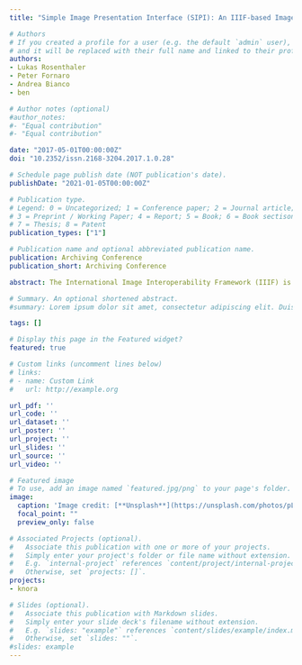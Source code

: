 ```yaml
---
title: "Simple Image Presentation Interface (SIPI): An IIIF-based Image Server"

# Authors
# If you created a profile for a user (e.g. the default `admin` user), write the username (folder name) here 
# and it will be replaced with their full name and linked to their profile.
authors:
- Lukas Rosenthaler
- Peter Fornaro
- Andrea Bianco
- ben

# Author notes (optional)
#author_notes:
#- "Equal contribution"
#- "Equal contribution"

date: "2017-05-01T00:00:00Z"
doi: "10.2352/issn.2168-3204.2017.1.0.28"

# Schedule page publish date (NOT publication's date).
publishDate: "2021-01-05T00:00:00Z"

# Publication type.
# Legend: 0 = Uncategorized; 1 = Conference paper; 2 = Journal article;
# 3 = Preprint / Working Paper; 4 = Report; 5 = Book; 6 = Book sectison;
# 7 = Thesis; 8 = Patent
publication_types: ["1"]

# Publication name and optional abbreviated publication name.
publication: Archiving Conference
publication_short: Archiving Conference

abstract: The International Image Interoperability Framework (IIIF) is a widely accepted and fast-growing standard to present images as web resources. The IIIF standard defines a URL syntax to access, transform and reformat the desired image. An IIIF server converts the image on the fly based on the desired parameters and transfers the image using the HTTP protocol to the client. We designed and implemented an advanced, extremely flexible, fully IIIF-compliant server in C++11 offering advanced features that go beyond the IIIF standard. Due to its flexibility, it can easily be integrated into existing environments, and thus facilitates the transformation of existing archiving platforms to support the IIIF protocol.

# Summary. An optional shortened abstract.
#summary: Lorem ipsum dolor sit amet, consectetur adipiscing elit. Duis posuere tellus ac convallis placerat. Proin tincidunt magna sed ex sollicitudin condimentum.

tags: []

# Display this page in the Featured widget?
featured: true

# Custom links (uncomment lines below)
# links:
# - name: Custom Link
#   url: http://example.org

url_pdf: ''
url_code: ''
url_dataset: ''
url_poster: ''
url_project: ''
url_slides: ''
url_source: ''
url_video: ''

# Featured image
# To use, add an image named `featured.jpg/png` to your page's folder. 
image:
  caption: 'Image credit: [**Unsplash**](https://unsplash.com/photos/pLCdAaMFLTE)'
  focal_point: ""
  preview_only: false

# Associated Projects (optional).
#   Associate this publication with one or more of your projects.
#   Simply enter your project's folder or file name without extension.
#   E.g. `internal-project` references `content/project/internal-project/index.md`.
#   Otherwise, set `projects: []`.
projects:
- knora

# Slides (optional).
#   Associate this publication with Markdown slides.
#   Simply enter your slide deck's filename without extension.
#   E.g. `slides: "example"` references `content/slides/example/index.md`.
#   Otherwise, set `slides: ""`.
#slides: example
---
```

